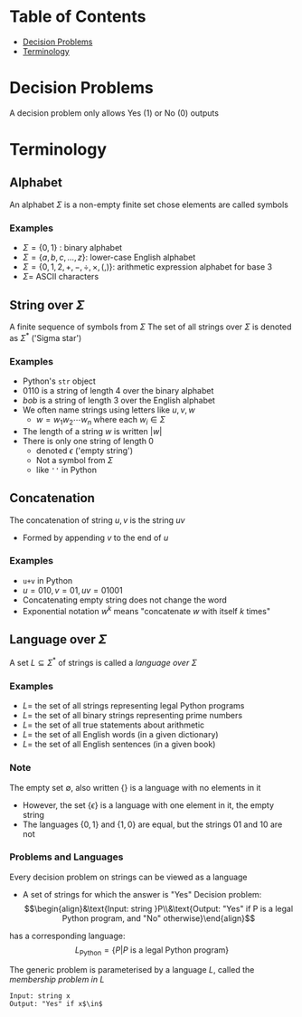 # Table of Contents
- [Decision Problems](<# Decision Problems>)
- [Terminology](<#Terminology>)


# Decision Problems
A decision problem only allows Yes (1) or No (0) outputs

# Terminology
## Alphabet
An alphabet $\Sigma$ is a non-empty finite set chose elements are called symbols
### Examples
- $\Sigma = \lbrace0,1\rbrace$ : binary alphabet
- $\Sigma = \lbrace a,b,c,\dots,z\rbrace$: lower-case English alphabet
- $\Sigma=\lbrace 0,1,2,+,-,\div,\times,(,)\rbrace$: arithmetic expression alphabet for base 3
- $\Sigma=$ ASCII characters
## String over $\Sigma$
A finite sequence of symbols from $\Sigma$
The set of all strings over $\Sigma$ is denoted as $\Sigma^*$ ('Sigma star')
### Examples
- Python's `str` object
- $0110$ is a string of length 4 over the binary alphabet
- $bob$ is a string of length 3 over the English alphabet
- We often name strings using letters like $u,v,w$ 
	- $w=w_1w_2\cdots w_n$ where each $w_i\in\Sigma$
- The length of a string $w$ is written $|w|$
- There is only one string of length 0
	- denoted $\epsilon$ ('empty string')
	- Not a symbol from $\Sigma$
	- like `''` in Python
## Concatenation
The concatenation of string $u,v$ is the string $uv$
- Formed by appending $v$ to the end of $u$
### Examples
- `u+v` in Python
- $u=010,v=01,uv=01001$
- Concatenating empty string does not change the word
- Exponential notation $w^k$ means "concatenate $w$ with itself $k$ times"
## Language over $\Sigma$
A set $L\subseteq \Sigma^*$ of strings is called a *language over $\Sigma$*
### Examples
- $L=$ the set of all strings representing legal Python programs
- $L=$ the set of all binary strings representing prime numbers
- $L=$ the set of all true statements about arithmetic
- $L=$ the set of all English words (in a given dictionary)
- $L=$ the set of all English sentences (in a given book)
### Note
The empty set $\emptyset$, also written {} is a language with no elements in it
- However, the set $\lbrace\epsilon\rbrace$ is a language with one element in it, the empty string
- The languages $\lbrace0,1\rbrace$ and $\lbrace1,0\rbrace$ are equal, but the strings $01$ and $10$ are not
### Problems and Languages
Every decision problem on strings can be viewed as a language
- A set of strings for which the answer is "Yes"
Decision problem:
$$\begin{align}&\text{Input: string }P\\&\text{Output: "Yes" if P is a legal Python program, and "No" otherwise}\end{align}$$

has a corresponding language:
$$L_{\text{Python}}=\lbrace P|P\text{ is a legal Python program}\rbrace$$

The generic problem is parameterised by a language $L$, called the *membership problem in* $L$
```
Input: string x
Output: "Yes" if x$\in$ 
```
